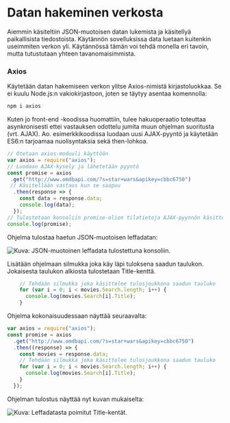 # Datan hakeminen verkosta

Aiemmin käsiteltiin JSON-muotoisen datan lukemista ja käsitellyä paikallisista tiedostoista. Käytännön sovelluksissa data luetaan kuitenkin useimmiten verkon yli. Käytännössä tämän voi tehdä monella eri tavoin, mutta tutustutaan yhteen tavanomaisimmista.

### Axios

Käytetään datan hakemiseen verkon ylitse Axios-nimistä kirjastoluokkaa. Se ei kuulu Node.js:n vakiokirjastoon, joten se täytyy asentaa komennolla:

```javascript
npm i axios
```

Kuten jo front-end -koodissa huomattiin, tulee hakuoperaatio toteuttaa asynkronisesti ettei vastauksen odottelu jumita muun ohjelman suoritusta \(vrt. AJAX\). Ao. esimerkkikoodissa luodaan uusi AJAX-pyyntö ja käytetään ES6:n tarjoamaa nuolisyntaksia sekä then-lohkoa.

```javascript
// Otetaan axios-moduuli käyttöön
var axios = require("axios");
// Luodaan AJAX-kysely ja lähetetään pyyntö
const promise = axios
 .get("http://www.omdbapi.com/?s=star+wars&apikey=cbbc6750")
 // Käsitellään vastaus kun se saapuu
  .then(response => {
    const data = response.data;
    console.log(data);
  });
// Tulostetaan konsoliin promise-olion tilatietoja AJAX-pyynnön käsittelyn aikana  
console.log(promise);
```

Ohjelma tulostaa haetun JSON-muotoisen leffadatan:

![Kuva: JSON-muotoinen leffadata tulostettuna konsoliin.](../.gitbook/assets/image%20%2854%29.png)

Lisätään ohjelmaan silmukka joka käy läpi tuloksena saadun taulukon. Jokaisesta taulukon alkiosta tulostetaan Title-kenttä.

```javascript
    // Tehdään silmukka joka käsittelee tulosjoukkona saadun tauluko
    for (var i = 0; i < movies.Search.length; i++) {
      console.log(movies.Search[i].Title);
    }
```

Ohjelma kokonaisuudessaan näyttää seuraavalta:

```javascript
var axios = require("axios");
const promise = axios
  .get("http://www.omdbapi.com/?s=star+wars&apikey=cbbc6750")
  .then((response) => {
    const movies = response.data;
    // Tehdään silmukka joka käsittelee tulosjoukkona saadun tauluko
    for (var i = 0; i < movies.Search.length; i++) {
      console.log(movies.Search[i].Title);
    }
  });
```

Ohjelman tulostus näyttää nyt kuvan mukaiselta:

![Kuva: Leffadatasta poimitut Title-kent&#xE4;t.](../.gitbook/assets/image%20%2851%29.png)

